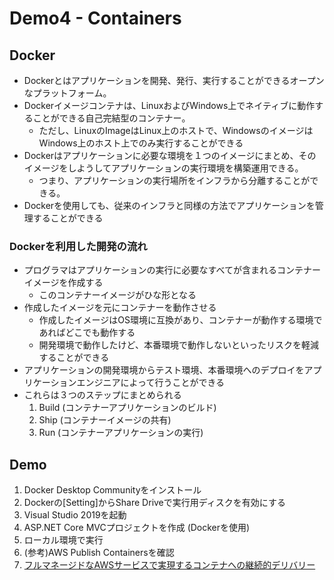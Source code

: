 # Demo4 - Containers

## Docker

* Dockerとはアプリケーションを開発、発行、実行することができるオープンなプラットフォーム。
* Dockerイメージコンテナは、LinuxおよびWindows上でネイティブに動作することができる自己完結型のコンテナー。
  * ただし、LinuxのImageはLinux上のホストで、WindowsのイメージはWindows上のホスト上でのみ実行することができる
* Dockerはアプリケーションに必要な環境を１つのイメージにまとめ、そのイメージをしようしてアプリケーションの実行環境を構築運用できる。
  * つまり、アプリケーションの実行場所をインフラから分離することができる。
* Dockerを使用しても、従来のインフラと同様の方法でアプリケーションを管理することができる

### Dockerを利用した開発の流れ

* プログラマはアプリケーションの実行に必要なすべてが含まれるコンテナーイメージを作成する
  * このコンテナーイメージがひな形となる
* 作成したイメージを元にコンテナーを動作させる
  * 作成したイメージはOS環境に互換があり、コンテナーが動作する環境であればどこでも動作する
  * 開発環境で動作したけど、本番環境で動作しないといったリスクを軽減することができる
* アプリケーションの開発環境からテスト環境、本番環境へのデプロイをアプリケーションエンジニアによって行うことができる
* これらは３つのステップにまとめられる
    1. Build (コンテナーアプリケーションのビルド)
    2. Ship (コンテナーイメージの共有)
    3. Run (コンテナーアプリケーションの実行)

## Demo

1. Docker Desktop Communityをインストール
2. Dockerの[Setting]からShare Driveで実行用ディスクを有効にする
3. Visual Studio 2019を起動
4. ASP.NET Core MVCプロジェクトを作成 (Dockerを使用)
5. ローカル環境で実行
6. (参考)AWS Publish Containersを確認
7. [フルマネージドなAWSサービスで実現するコンテナへの継続的デリバリー](https://confengine.com/devopsdays-tokyo-2018/proposal/6025/aws)
